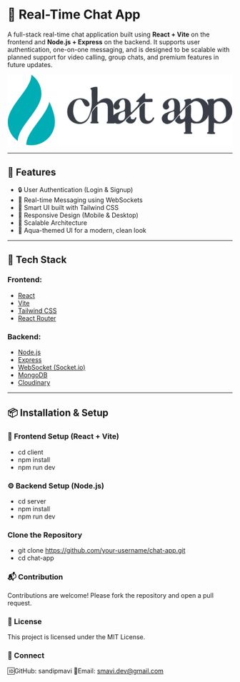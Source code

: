 # 💬 Real-Time Chat App

A full-stack real-time chat application built using **React + Vite** on the frontend and **Node.js + Express** on the backend. It supports user authentication, one-on-one messaging, and is designed to be scalable with planned support for video calling, group chats, and premium features in future updates.

![Logo](./assets/logo.png)

---

## 🚀 Features

- 🔒 User Authentication (Login & Signup)
- 💬 Real-time Messaging using WebSockets
- 🧠 Smart UI built with Tailwind CSS
- 📱 Responsive Design (Mobile & Desktop)
- 🧩 Scalable Architecture
- 🌊 Aqua-themed UI for a modern, clean look

---

## 🧱 Tech Stack

### Frontend:
- [React](https://reactjs.org/)
- [Vite](https://vitejs.dev/)
- [Tailwind CSS](https://tailwindcss.com/)
- [React Router](https://reactrouter.com/)

### Backend:
- [Node.js](https://nodejs.org/)
- [Express](https://expressjs.com/)
- [WebSocket (Socket.io)](https://socket.io/) 
- [MongoDB](https://www.mongodb.com/)
- [Cloudinary](https://www.cloudinary.com/)

---

## 📦 Installation & Setup
### 📂 Frontend Setup (React + Vite)
- cd client
- npm install
- npm run dev
### ⚙️ Backend Setup (Node.js)
- cd server
- npm install
- npm run dev


### Clone the Repository
 
 - git clone https://github.com/your-username/chat-app.git
 - cd chat-app



### 📬 Contribution
Contributions are welcome! Please fork the repository and open a pull request.

### 📄 License
This project is licensed under the MIT License.

### 🔗 Connect
🆔GitHub: sandipmavi
📧Email: smavi.dev@gmail.com
